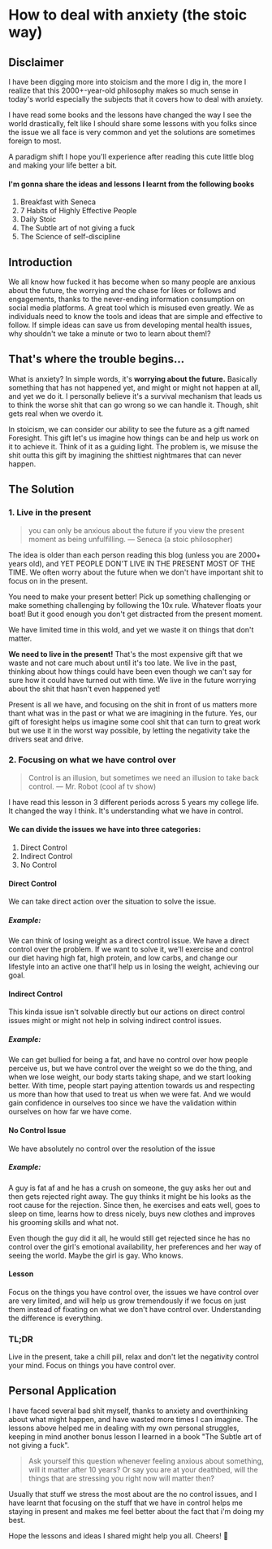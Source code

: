 # How to deal with anxiety (the stoic way)

## Disclaimer

I have been digging more into stoicism and the more I dig in,
the more I realize that this 2000+-year-old philosophy makes so much sense in today's world especially the subjects that it covers how to deal with anxiety.

I have read some books and the lessons have changed the way I see the world drastically, felt like I should share some lessons with you folks since the issue we all face is very common and yet the solutions are sometimes foreign to most.

A paradigm shift I hope you'll experience after reading this cute little blog and making your life better a bit.

#### I'm gonna share the ideas and lessons I learnt from the following books

1. Breakfast with Seneca
2. 7 Habits of Highly Effective People
3. Daily Stoic
4. The Subtle art of not giving a fuck
5. The Science of self-discipline

## Introduction

We all know how fucked it has become when so many people are anxious about the future, the worrying and the chase for likes or follows and engagements, thanks to the never-ending information consumption on social media platforms. A great tool which is misused even greatly. We as individuals need to know the tools and ideas that are simple and effective to follow. If simple ideas can save us from developing mental health issues, why shouldn't we take a minute or two to learn about them!?

## That's where the trouble begins...

What is anxiety? In simple words, it's **worrying about the future.** Basically something that has not happened yet, and might or might not happen at all, and yet we do it. I personally believe it's a survival mechanism that leads us to think the worse shit that can go wrong so we can handle it. Though, shit gets real when we overdo it.

In stoicism, we can consider our ability to see the future as a gift named Foresight. This gift let's us imagine how things can be and help us work on it to achieve it. Think of it as a guiding light. The problem is, we misuse the shit outta this gift by imagining the shittiest nightmares that can never happen.

## The Solution

### 1. Live in the present

> you can only be anxious about the future if you view the present moment as being unfulfilling. — Seneca (a stoic philosopher)

The idea is older than each person reading this blog (unless you are 2000+ years old), and YET PEOPLE DON'T LIVE IN THE PRESENT MOST OF THE TIME. We often worry about the future when we don't have important shit to focus on in the present.

You need to make your present better! Pick up something challenging or make something challenging by following the 10x rule. Whatever floats your boat! But it good enough you don't get distracted from the present moment.

We have limited time in this wold, and yet we waste it on things that don't matter.

**We need to live in the present!** That's the most expensive gift that we waste and not care much about until it's too late. We live in the past, thinking about how things could have been even though we can't say for sure how it could have turned out with time. We live in the future worrying about the shit that hasn't even happened yet!

Present is all we have, and focusing on the shit in front of us matters more thant what was in the past or what we are imagining in the future. Yes, our gift of foresight helps us imagine some cool shit that can turn to great work but we use it in the worst way possible, by letting the negativity take the drivers seat and drive.

### 2. Focusing on what we have control over

> Control is an illusion, but sometimes we need an illusion to take back control. — Mr. Robot (cool af tv show)

I have read this lesson in 3 different periods across 5 years my college life. It changed the way I think. It's understanding what we have in control.

#### We can divide the issues we have into three categories:

1. Direct Control
2. Indirect Control
3. No Control

#### Direct Control

We can take direct action over the situation to solve the issue.

##### Example:

We can think of losing weight as a direct control issue. We have a direct control over the problem. If we want to solve it, we'll exercise and control our diet having high fat, high protein, and low carbs, and change our lifestyle into an active one that'll help us in losing the weight, achieving our goal.

#### Indirect Control

This kinda issue isn't solvable directly but our actions on direct control issues might or might not help in solving indirect control issues.

##### Example:

We can get bullied for being a fat, and have no control over how people perceive us, but we have control over the weight so we do the thing, and when we lose weight, our body starts taking shape, and we start looking better. With time, people start paying attention towards us and respecting us more than how that used to treat us when we were fat. And we would gain confidence in ourselves too since we have the validation within ourselves on how far we have come.

#### No Control Issue

We have absolutely no control over the resolution of the issue

##### Example:

A guy is fat af and he has a crush on someone, the guy asks her out and then gets rejected right away. The guy thinks it might be his looks as the root cause for the rejection. Since then, he exercises and eats well, goes to sleep on time, learns how to dress nicely, buys new clothes and improves his grooming skills and what not.

Even though the guy did it all, he would still get rejected since he has no control over the girl's emotional availability, her preferences and her way of seeing the world. Maybe the girl is gay. Who knows.

#### Lesson

Focus on the things you have control over, the issues we have control over are very limited, and will help us grow tremendously if we focus on just them instead of fixating on what we don't have control over. Understanding the difference is everything.

### TL;DR

Live in the present, take a chill pill, relax and don't let the negativity control your mind. Focus on things you have control over.

## Personal Application

I have faced several bad shit myself, thanks to anxiety and overthinking about what might happen, and have wasted more times I can imagine. The lessons above helped me in dealing with my own personal struggles, keeping in mind another bonus lesson I learned in a book "The Subtle art of not giving a fuck".

> Ask yourself this question whenever feeling anxious about something, will it matter after 10 years? Or say you are at your deathbed, will the things that are stressing you right now will matter then?

Usually that stuff we stress the most about are the no control issues, and I have learnt that focusing on the stuff that we have in control helps me staying in present and makes me feel better about the fact that i'm doing my best.

Hope the lessons and ideas I shared might help you all. Cheers! 🍻
